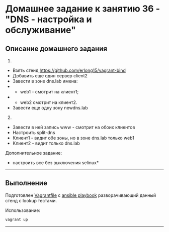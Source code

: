 # Домашнее задание к занятию 36 - "DNS - настройка и обслуживание"

## Описание домашнего задания
1.    
* Взять стенд https://github.com/erlong15/vagrant-bind
* Добавить еще один сервер client2
* Завести в зоне dns.lab имена:
* - web1 - смотрит на клиент1;
* - web2 смотрит на клиент2.
* Завести еще одну зону newdns.lab
    
2.    
* Завести в ней запись www - смотрит на обоих клиентов
* Настроить split-dns
* Клиент1 - видит обе зоны, но в зоне dns.lab только web1
* Клиент2 - видит только dns.lab

Дополнительное задание:    
- настроить все без выключения selinux*


---

## Выполнение     

Подготовлен [Vagrantfile](./Vagrantfile) c [ansible playbook](./provisioning/playbook.yml) разворачивающий данный стенд c lookup тестами.

Использование:    
```bash
vagrant up
```

---
